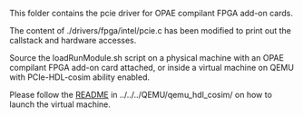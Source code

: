 This folder contains the pcie driver for OPAE compilant FPGA add-on cards.

The content of ./drivers/fpga/intel/pcie.c has been modified to print out the callstack and hardware accesses.

Source the loadRunModule.sh script on a physical machine with an OPAE compilant FPGA add-on card attached, or inside a virtual machine on QEMU with PCIe-HDL-cosim ability enabled.

Please follow the [README](../../../QEMU/qemu_hdl_cosim/) in ../../../QEMU/qemu_hdl_cosim/ on how to launch the virtual machine.

